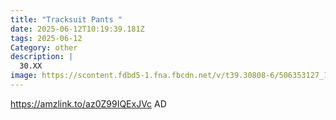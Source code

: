 ```yaml
---
title: "Tracksuit Pants "
date: 2025-06-12T10:19:39.181Z
tags: 2025-06-12
Category: other
description: |
  30.XX
image: https://scontent.fdbd5-1.fna.fbcdn.net/v/t39.30808-6/506353127_122163633914522111_6482917633647520057_n.jpg?_nc_cat=103&ccb=1-7&_nc_sid=127cfc&_nc_ohc=h62f8hDjTOQQ7kNvwGxo8x1&_nc_oc=Adm1aqm689MniLkK-cfG53Fw7BUsqklsivtfti5pah9UhJr9tk9ZCp8o-lHO1gbwzFlklQbDRS3anEdoEXCbqiJZ&_nc_zt=23&_nc_ht=scontent.fdbd5-1.fna&_nc_gid=GjO4QL-HtciCaUh62W5zUA&oh=00_AfPTuZ1ZFFEcahRVIbona87mkpms07FBZIwMirVD5tT7ag&oe=68506FDC
---
```

https://amzlink.to/az0Z99IQExJVc   AD